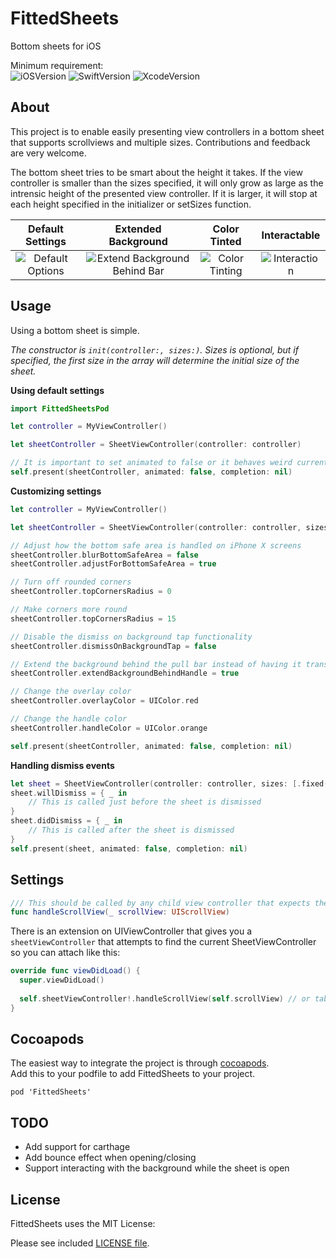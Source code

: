 # FittedSheets
Bottom sheets for iOS

Minimum requirement:  
![iOSVersion](https://img.shields.io/badge/iOS-9-green.svg) 
![SwiftVersion](https://img.shields.io/badge/Swift-4.2-green.svg) 
![XcodeVersion](https://img.shields.io/badge/Xcode-10-green.svg)  

## About
This project is to enable easily presenting view controllers in a bottom sheet that supports scrollviews and multiple sizes. Contributions and feedback are very welcome.  

The bottom sheet tries to be smart about the height it takes. If the view controller is smaller than the sizes specified, it will only grow as large as the intrensic height of the presented view controller. If it is larger, it will stop at each height specified in the initializer or setSizes function.

| Default Settings | Extended Background | Color Tinted | Interactable |
|:-:|:-:|:-:|:-:|
| ![Default Options](ss_default_options.png) | ![Extend Background Behind Bar](ss_extend_background.png) | ![Color Tinting](ss_colors.png) | ![Interaction](fullDemo.gif) |  

## Usage
Using a bottom sheet is simple. 

_The constructor is `init(controller:, sizes:)`. Sizes is optional, but if specified, the first size in the array will determine the initial size of the sheet._  

**Using default settings**  

```swift
import FittedSheetsPod

let controller = MyViewController()

let sheetController = SheetViewController(controller: controller)

// It is important to set animated to false or it behaves weird currently
self.present(sheetController, animated: false, completion: nil) 
```

**Customizing settings**  

```swift
let controller = MyViewController()

let sheetController = SheetViewController(controller: controller, sizes: [.fixed(100), .fixed(200), .halfScreen, .fullScreen])

// Adjust how the bottom safe area is handled on iPhone X screens
sheetController.blurBottomSafeArea = false
sheetController.adjustForBottomSafeArea = true

// Turn off rounded corners
sheetController.topCornersRadius = 0

// Make corners more round
sheetController.topCornersRadius = 15

// Disable the dismiss on background tap functionality
sheetController.dismissOnBackgroundTap = false

// Extend the background behind the pull bar instead of having it transparent
sheetController.extendBackgroundBehindHandle = true

// Change the overlay color
sheetController.overlayColor = UIColor.red

// Change the handle color
sheetController.handleColor = UIColor.orange

self.present(sheetController, animated: false, completion: nil)
```

**Handling dismiss events**
```swift
let sheet = SheetViewController(controller: controller, sizes: [.fixed(420), .fullScreen])
sheet.willDismiss = { _ in
    // This is called just before the sheet is dismissed
}
sheet.didDismiss = { _ in
    // This is called after the sheet is dismissed
}
self.present(sheet, animated: false, completion: nil)
```

## Settings

```swift
/// This should be called by any child view controller that expects the sheet to use be able to expand/collapse when the scroll view is at the top.
func handleScrollView(_ scrollView: UIScrollView)
```

There is an extension on UIViewController that gives you a `sheetViewController` that attempts to find the current SheetViewController so you can attach like this:

```swift
override func viewDidLoad() {
  super.viewDidLoad()
  
  self.sheetViewController!.handleScrollView(self.scrollView) // or tableView/collectionView/etc
}
```

## Cocoapods
The easiest way to integrate the project is through [cocoapods](http://cocoapods.org/).  
Add this to your podfile to add FittedSheets to your project.  

```
pod 'FittedSheets'
```

## TODO

* Add support for carthage
* Add bounce effect when opening/closing
* Support interacting with the background while the sheet is open

## License
FittedSheets uses the MIT License:

Please see included [LICENSE file](https://raw.githubusercontent.com/gordontucker/FittedSheets/master/LICENSE).
